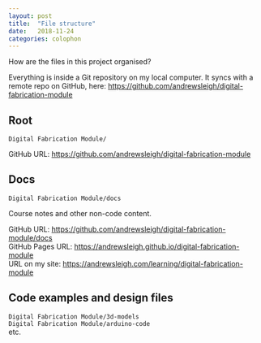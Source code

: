 ```yaml
---
layout: post
title:  "File structure"
date:   2018-11-24
categories: colophon
---
```

How are the files in this project organised?

<!--more-->

Everything is inside a Git repository on my local computer. It syncs with a remote repo on GitHub, here:
<https://github.com/andrewsleigh/digital-fabrication-module>

## Root

`Digital Fabrication Module/`

GitHub URL: <https://github.com/andrewsleigh/digital-fabrication-module>

## Docs

`Digital Fabrication Module/docs`

Course notes and other non-code content.

GitHub URL: <https://github.com/andrewsleigh/digital-fabrication-module/docs>  
GitHub Pages URL: <https://andrewsleigh.github.io/digital-fabrication-module>  
URL on my site: <https://andrewsleigh.com/learning/digital-fabrication-module>



## Code examples and design files

`Digital Fabrication Module/3d-models`  
`Digital Fabrication Module/arduino-code`  
etc.



